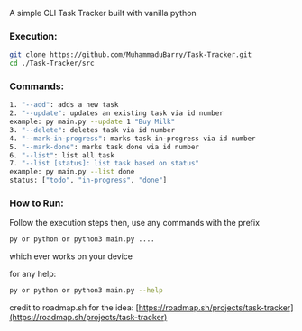 A simple CLI Task Tracker built with vanilla python

### Execution:

```bash
git clone https://github.com/MuhammaduBarry/Task-Tracker.git
cd ./Task-Tracker/src
```

### Commands:
```bash
1. "--add": adds a new task
2. "--update": updates an existing task via id number
example: py main.py --update 1 "Buy Milk"
3. "--delete": deletes task via id number
4. "--mark-in-progress": marks task in-progress via id number
5. "--mark-done": marks task done via id number
6. "--list": list all task
7. "--list [status]: list task based on status"
example: py main.py --list done
status: ["todo", "in-progress", "done"]
```
### How to Run:
Follow the execution steps then, use any commands with the prefix
```bash
py or python or python3 main.py ....
```
which ever works on your device

for any help:
```bash
py or python or python3 main.py --help
```

credit to roadmap.sh for the idea: [https://roadmap.sh/projects/task-tracker](https://roadmap.sh/projects/task-tracker)
